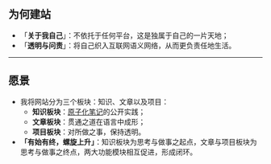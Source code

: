 ## 为何建站

- 「**关于我自己**」：不依托于任何平台，这是独属于自己的一片天地；
- 「**透明与问责**」：将自己织入互联网语义网络，从而更负责任地生活。

---

## 愿景
- 我将网站分为三个板块：知识、文章以及项目：
	- **知识板块**：[原子化笔记](原子化笔记.md)的公开实践；
	- **文章板块**：贯通之道在语言中成形；
	- **项目板块**：对所做之事，保持透明。
- **「有始有终，螺旋上升」**：知识板块为思考与做事之起点，文章与项目板块为思考与做事之终点，两大功能模块相互促进，形成闭环。